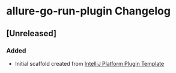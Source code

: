 <!-- Keep a Changelog guide -> https://keepachangelog.com -->

# allure-go-run-plugin Changelog

## [Unreleased]
### Added
- Initial scaffold created from [IntelliJ Platform Plugin Template](https://github.com/JetBrains/intellij-platform-plugin-template)
